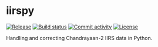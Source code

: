 # iirspy

[![Release](https://img.shields.io/github/v/release/cjtu/iirspy)](https://img.shields.io/github/v/release/cjtu/iirspy)
[![Build status](https://img.shields.io/github/actions/workflow/status/cjtu/iirspy/main.yml?branch=main)](https://github.com/cjtu/iirspy/actions/workflows/main.yml?query=branch%3Amain)
[![Commit activity](https://img.shields.io/github/commit-activity/m/cjtu/iirspy)](https://img.shields.io/github/commit-activity/m/cjtu/iirspy)
[![License](https://img.shields.io/github/license/cjtu/iirspy)](https://img.shields.io/github/license/cjtu/iirspy)

Handling and correcting Chandrayaan-2 IIRS data in Python.
